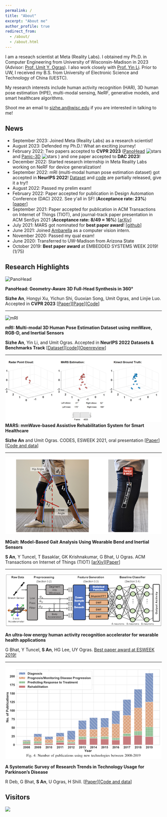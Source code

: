 ```yaml
---
permalink: /
title: "About"
excerpt: "About me"
author_profile: true
redirect_from: 
  - /about/
  - /about.html
---
```


<!-- This is the front page of a website that is powered by the [academicpages template](https://github.com/academicpages/academicpages.github.io) and hosted on GitHub pages. [GitHub pages](https://pages.github.com) is a free service in which websites are built and hosted from code and data stored in a GitHub repository, automatically updating when a new commit is made to the respository. This template was forked from the [Minimal Mistakes Jekyll Theme](https://mmistakes.github.io/minimal-mistakes/) created by Michael Rose, and then extended to support the kinds of content that academics have: publications, talks, teaching, a portfolio, blog posts, and a dynamically-generated CV. You can fork [this repository](https://github.com/academicpages/academicpages.github.io) right now, modify the configuration and markdown files, add your own PDFs and other content, and have your own site for free, with no ads! An older version of this template powers my own personal website at [stuartgeiger.com](http://stuartgeiger.com), which uses [this Github repository](https://github.com/staeiou/staeiou.github.io). -->
I am a reseach scientist at Meta (Reality Labs). I obtained my Ph.D. in Computer Engineering from University of Wisconsin-Madison in 2023 (Advisor: [Prof. Umit Y. Ogras](https://scholar.google.com/citations?user=pVo_-KEAAAAJ)). I also work closely with [Prof. Yin Li](https://www.biostat.wisc.edu/~yli/). Prior to UW, I received my B.S. from University of Electronic Science and Technology of China (UESTC).

My research interests include human activity recognition (HAR), 3D human pose estimation (HPE), multi-modal sensing, NeRF, generative models, and smart healthcare algorithms.

Shoot me an email to [sizhe.an@wisc.edu](mailto:sizhe.an@wisc.edu) if you are interested in talking to me!

News
------
- September 2023: Joined Meta (Reality Labs) as a research scientist!
- August 2023: Defended my Ph.D.! What an exciting journey!
- February 2022: Two papers accepted to **CVPR 2023** ([PanoHead](https://sizhean.github.io/panohead) ![stars](https://img.shields.io/github/stars/sizhean/panohead.svg) and [Panic-3D](https://github.com/ShuhongChen/panic3d-anime-reconstruction) ![stars](https://img.shields.io/github/stars/ShuhongChen/panic3d-anime-reconstruction.svg) ) and one paper accepted to **DAC 2023**!
- December 2022: Started research internship in Meta Reality Labs working on NeRF for device generalization!
- September 2022: mRI (multi-modal human pose estimation dataset) got accepted in **NeurIPS 2022**! [Dataset](https://sizhean.github.io/mri) and [code](https://github.com/sizhean/mri) are partially released, give it a try!!
- August 2022: Passed my prelim exam!
- February 2022: Paper accepted for publication in Design Automation Conference (DAC) 2022. See y'all in SF! (**Acceptance rate: 23%**) [[paper](https://dl.acm.org/doi/10.1145/3489517.3530522)]
- September 2021: Paper accepted for publication in ACM Transactions on Internet of Things (TIOT), and journal-track paper presentation in ACM SenSys 2021 (**Acceptance rate: 8/49 ≈ 16%**) [[arXiv](https://arxiv.org/abs/2102.11895)]
- July 2021: MARS got nominated for **best paper award**! [[github](https://github.com/SizheAn/MARS)]
- June 2021: Joined [Ambarella](https://www.ambarella.com/) as a computer vision intern.
- November 2020: Passed my qual exam!
- June 2020: Transferred to UW-Madison from Arizona State
- October 2019: **Best paper award** at EMBEDDED SYSTEMS WEEK 2019! (1/75)

Research Highlights
------

![PanoHead](/images/panohead_overview-min.gif)

**PanoHead: Geometry-Aware 3D Full-Head Synthesis in 360°**

**Sizhe An**, Hongyi Xu, Yichun Shi, Guoxian Song, Umit Ogras, and Linjie Luo. Accepted in **CVPR 2023** [[Paper](https://arxiv.org/abs/2303.13071)][[Page](https://sizhean.github.io/panohead)][[Code](https://github.com/sizhean/panohead)]

****

![mRI](/images/demo_gif_rotate.gif)

**mRI: Multi-modal 3D Human Pose Estimation Dataset using mmWave, RGB-D, and Inertial Sensors**

**Sizhe An**, Yin Li, and Umit Ogras. Accepted in **NeurIPS 2022 Datasets & Benchmarks Track** [[Dataset](https://sizhean.github.io/mri)][[code](https://github.com/sizhean/mri)][[Openreview](https://openreview.net/forum?id=Oa2-cdfBxun)]

****

![MARS](/images/MARS.gif)
**MARS: mmWave-based Assistive Rehabilitation System for Smart Healthcare**

**Sizhe An** and Umit Ogras. CODES, ESWEEK 2021, oral presentation [[Paper](https://dl.acm.org/doi/fullHtml/10.1145/3477003)][[Code and data](https://github.com/SizheAn/MARS)]

****
![MGait](/images/exp_setup.png)

**MGait: Model-Based Gait Analysis Using Wearable Bend and Inertial Sensors**

**S An**, Y Tuncel, T Basaklar, GK Krishnakumar, G Bhat, U Ogras. ACM Transactions on Internet of Things (TIOT) [[arXiv](https://arxiv.org/abs/2102.11895)][[Paper](https://dl.acm.org/doi/abs/10.1145/3485434)]

****
![HAR](/images/har_accelerator_overview.png)

**An ultra-low energy human activity recognition accelerator for wearable health applications**

G Bhat, Y Tuncel, **S An**, HG Lee, UY Ogras. [Best paper award at ESWEEK 2019!](https://dl.acm.org/doi/pdf/10.1145/3358175)

****

![Trends](/images/application_percentagev3.PNG)

**A Systematic Survey of Research Trends in Technology Usage for Parkinson’s Disease**

R Deb, G Bhat, **S An**, U Ogras, H Shill. [[Paper](https://www.mdpi.com/1424-8220/22/15/5491/pdf?version=1659593053)][[Code and data](https://github.com/SizheAn/Parkinson-s-Disease-Survey)]


Visitors
------
<a href="https://clustrmaps.com/site/1bky6"  title="Visit tracker"><img src="//www.clustrmaps.com/map_v2.png?d=EzQPjyqnIpb7BYanqoETELUvUuABRalnktMjftT3-_s&cl=ffffff" /></a>
